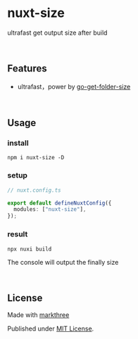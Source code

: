 # nuxt-size

ultrafast get output size after build

<br />

## Features

- ultrafast，power by
  [go-get-folder-size](https://github.com/markthree/go-get-folder-size)

<br />

## Usage

### install

```shell
npm i nuxt-size -D
```

### setup

```ts
// nuxt.config.ts

export default defineNuxtConfig({
  modules: ["nuxt-size"],
});
```

### result

```shell
npx nuxi build
```

The console will output the finally size

<br />

## License

Made with [markthree](https://github.com/markthree)

Published under [MIT License](./LICENSE).
